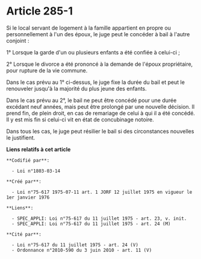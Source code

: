 # Article 285-1

Si le local servant de logement à la famille appartient en propre ou personnellement à l'un des époux, le juge peut le
concéder à bail à l'autre conjoint :

1° Lorsque la garde d'un ou plusieurs enfants a été confiée à celui-ci ;

2° Lorsque le divorce a été prononcé à la demande de l'époux propriétaire, pour rupture de la vie commune.

Dans le cas prévu au 1° ci-dessus, le juge fixe la durée du bail et peut le renouveler jusqu'à la majorité du plus jeune des
enfants.

Dans le cas prévu au 2°, le bail ne peut être concédé pour une durée excédant neuf années, mais peut être prolongé par une
nouvelle décision. Il prend fin, de plein droit, en cas de remariage de celui à qui il a été concédé. Il y est mis fin si
celui-ci vit en état de concubinage notoire.

Dans tous les cas, le juge peut résilier le bail si des circonstances nouvelles le justifient.

**Liens relatifs à cet article**

	**Codifié par**:

	  - Loi n°1803-03-14

	**Créé par**:

	  - Loi n°75-617 1975-07-11 art. 1 JORF 12 juillet 1975 en vigueur le 1er janvier 1976

	**Liens**:

	  - SPEC_APPLI: Loi n°75-617 du 11 juillet 1975 - art. 23, v. init.
	  - SPEC_APPLI: Loi n°75-617 du 11 juillet 1975 - art. 24 (M)

	**Cité par**:

	  - Loi n°75-617 du 11 juillet 1975 - art. 24 (V)
	  - Ordonnance n°2010-590 du 3 juin 2010 - art. 11 (V)
